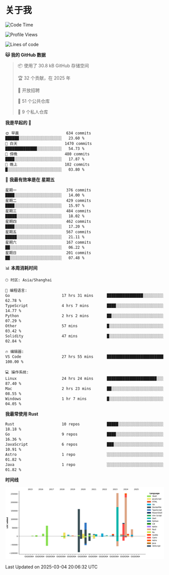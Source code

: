 # 关于我

<!--START_SECTION:waka-->
![Code Time](http://img.shields.io/badge/Code%20Time-3%2C520%20hrs%2036%20mins-blue)

![Profile Views](http://img.shields.io/badge/%E4%B8%AA%E4%BA%BA%E8%B5%84%E6%96%99%E8%A7%82%E7%9C%8B%E6%AC%A1%E6%95%B0-0-blue)

![Lines of code](https://img.shields.io/badge/%E4%BB%8E%E3%80%8CHello%20World%E3%80%8D%E8%B5%B7%E6%88%91%E5%B7%B2%E7%BB%8F%E5%86%99%E4%BA%86-1.1%20million%20%E8%A1%8C%E4%BB%A3%E7%A0%81-blue)

**🐱 我的 GitHub 数据** 

> 📦  使用了 30.8 kB GitHub 存储空间 
 > 
> 🏆 32 个贡献，在 2025 年
 > 
> 💼 开放招聘
 > 
> 📜 51 个公共仓库 
 > 
> 🔑 9 个私人仓库 
 > 
**我是早起的 🐤** 

```text
🌞 早晨                     634 commits         ██████░░░░░░░░░░░░░░░░░░░   23.60 % 
🌆 白天                     1470 commits        ██████████████░░░░░░░░░░░   54.73 % 
🌃 傍晚                     480 commits         ████░░░░░░░░░░░░░░░░░░░░░   17.87 % 
🌙 晚上                     102 commits         █░░░░░░░░░░░░░░░░░░░░░░░░   03.80 % 
```
📅 **我最有效率是在 星期五** 

```text
星期一                      376 commits         ████░░░░░░░░░░░░░░░░░░░░░   14.00 % 
星期二                      429 commits         ████░░░░░░░░░░░░░░░░░░░░░   15.97 % 
星期三                      484 commits         █████░░░░░░░░░░░░░░░░░░░░   18.02 % 
星期四                      462 commits         ████░░░░░░░░░░░░░░░░░░░░░   17.20 % 
星期五                      567 commits         █████░░░░░░░░░░░░░░░░░░░░   21.11 % 
星期六                      167 commits         ██░░░░░░░░░░░░░░░░░░░░░░░   06.22 % 
星期日                      201 commits         ██░░░░░░░░░░░░░░░░░░░░░░░   07.48 % 
```


📊 **本周消耗时间** 

```text
🕑︎ 时区: Asia/Shanghai

💬 编程语言: 
Go                       17 hrs 31 mins      ████████████████░░░░░░░░░   62.78 % 
TypeScript               4 hrs 7 mins        ████░░░░░░░░░░░░░░░░░░░░░   14.77 % 
Python                   2 hrs 2 mins        ██░░░░░░░░░░░░░░░░░░░░░░░   07.29 % 
Other                    57 mins             █░░░░░░░░░░░░░░░░░░░░░░░░   03.42 % 
Solidity                 47 mins             █░░░░░░░░░░░░░░░░░░░░░░░░   02.84 % 

🔥 编辑器: 
VS Code                  27 hrs 55 mins      █████████████████████████   100.00 % 

💻 操作系统: 
Linux                    24 hrs 24 mins      ██████████████████████░░░   87.40 % 
Mac                      2 hrs 23 mins       ██░░░░░░░░░░░░░░░░░░░░░░░   08.55 % 
Windows                  1 hr 7 mins         █░░░░░░░░░░░░░░░░░░░░░░░░   04.05 % 
```

**我最常使用 Rust** 

```text
Rust                     10 repos            █████░░░░░░░░░░░░░░░░░░░░   18.18 % 
Go                       9 repos             ████░░░░░░░░░░░░░░░░░░░░░   16.36 % 
JavaScript               6 repos             ███░░░░░░░░░░░░░░░░░░░░░░   10.91 % 
Astro                    1 repo              ░░░░░░░░░░░░░░░░░░░░░░░░░   01.82 % 
Java                     1 repo              ░░░░░░░░░░░░░░░░░░░░░░░░░   01.82 % 
```



**时间线**

![Lines of Code chart](https://raw.githubusercontent.com/catusax/catusax/master/assets/bar_graph.png)


 Last Updated on 2025-03-04 20:06:32 UTC
<!--END_SECTION:waka-->
